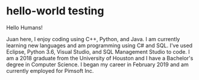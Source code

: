 # hello-world testing

Hello Humans!

Juan here, I enjoy coding using C++, Python, and Java. I am currently learning new languages and am programming using C# and SQL. I've used Eclipse, Python 3.6, Visual Studio, and SQL Management Studio to code.
I am a 2018 graduate from the University of Houston and I have a Bachelor's degree in Computer Science. I began my career in February 2019 and am currently employed for Pimsoft Inc.
